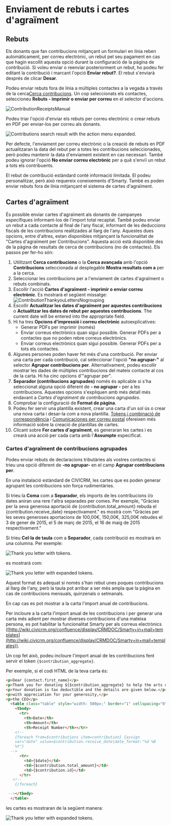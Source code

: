# Enviament de rebuts i cartes d'agraïment

## Rebuts

Els donants que fan contribucions mitjançant un formulari en línia reben
automàticament, per correu electrònic, un rebut pel seu pagament en cas 
que hagin escollit aquesta opció durant la configuració de la pàgina de
contribució. Si voleu enviar o reenviar posteriorment un rebut,
ho podeu fer editant la contribució i marcant l'opció **Enviar rebut?**. 
El rebut s'enviarà després de clicar **Desar**.

Podeu enviar rebuts fora de línia a múltiples contactes a la vegada 
a través de la cerca[Cerca contribucions](finding-and-viewing-contributions.md).
Un cop seleccionats els contactes, seleccioneu **Rebuts - imprimir o enviar per correu**
en el selector d'accions.

![ContributionReceiptsManual](../img/civicontribute-receipts-manual.png)

Podeu triar l'opció d'enviar els rebuts per correu electrònic o crear rebuts 
en PDF per enviar-los per correu als donants.

![Contributions search result with the action menu expanded.](../img/Print_contribution_receipt_options.png)

Per defecte, l'enviament per correu electrònic o la creació de rebuts
en PDF actualitzaran la data del rebut per a totes les contribucions
seleccionades, però podeu mantenir la data d'enviament existent en
cas necessari. També podeu ignorar l'opció **No enviar correu electrònic**
per a què s'enviï un rebut a tots els contribuents.

El rebut de contribució estàndard conté informació limitada. El podeu personalitzar,
però això requereix coneixements d'Smarty. També es poden enviar rebuts
fora de línia mitjançant el sistema de cartes d'agraïment.

## Cartes d'agraïment

És possible enviar cartes d'agraïment als donants de campanyes específiques
informant-los de l'import total recaptat. També podeu enviar un rebut
a cada contacte al final de l'any fiscal, informant de les deduccions
fiscals de les contribucions realitzades al llarg de l'any. Aquestes dues opcions,
entre d'altres, estan disponibles mitjançant la funcionalitat de "Cartes
d'agraïment per Contribucions". Aquesta acció està disponible des de
la pàgina de resultats de cerca de contribucions (no de contactes).
Els passos per fer-ho són:

1.  Utilitzant **Cerca contribucions** o la **Cerca avançada** amb l'opció
    **Contribucions** seleccionada al desplegable **Mostra resultats com a**
    per a la cerca. 
2.  Seleccionar les contribucions per a l'enviament de cartes d'agraïment
    o rebuts combinats. 
3.  Escollir l'acció **Cartes d'agraïment - imprimir o enviar correu electrònic**.
    Es mostrarà el següent missatge:
    ![ContributionThankyouLettersNogrouping](../img/civicontribute-thank-you-letters-no-grouping.png)
4.  Escollir **Actualitzar les dates d'agraïment per aquestes contribucions** o
    **Actualitzar les dates de rebut per aquestes contribucions**. The
    current date will be entered into the appropriate field.   
5.  Hi ha tres **Opcions d'impressió i correu electrònic** autoexplicatives:
    -   Generar PDFs per imprimir (només)
    -   Enviar correus electrònics quan sigui possible. Generar PDFs per a contactes
        que no poden rebre correus electrònics.
    -   Enviar correus electrònics quan sigui possible. Generar PDFs per a tots els contactes.
6.  Algunes persones poden haver fet més d'una contribució. Per enviar una carta
    per cada contribució, cal seleccionar l'opció **"no agrupar-"** al selector
    **Agrupar contribucions per**. Alternativament, podeu escollir mostrar les dades de 
    múltiples contribucions del mateix contacte al cos de la carta. Hi ha cinc
    opcions d'"agrupar per".
7.  **Separador (contribucions agrupades)** només és aplicable si s'ha seleccionat
    alguna opció diferent de **- no agrupar -** per a les contribucions. Aquestes opcions
    s'expliquen amb més detall més endavant a *Cartes d'agraïment de contribucions agrupades*.
8.  Comprobar  la configuració de **Format de pàgina**.
9.  Podeu fer servir una plantilla existent, crear una carta d'un sol ús o crear una nova carta
    i desar-la com a nova plantilla.
    [Tokens i combinació de correspondència](../common-workflows/tokens-and-mail-merge.md) i
    [Comunicaciones per correu postal](../common-workflows/postal-mail-communications.md)
    ofereixen més informació sobre la creació de plantillas de cartes.
10. Clicant sobre **Fer cartes d'agraïment**, es generaran les cartes i es crearà una
    acció per cada carta amb l'**Assumpte** especificat.

### Cartes d'agraïment de contribucions agrupades

Podeu enviar rebuts de declaracions tributàries als vostres contactes si trieu 
una opció diferent de **-no agrupar-** en el camp **Agrupar contribucions per**.

En una instalació estàndard de CIVICRM, les cartes que es poden generar agrupant 
les contribucions són força rudimentàries.

Si trieu la **Coma** com a **Separador**, els imports de les contribucions i/o
dates aniran una rere l'altra separades per comes. Per exemple, "Gràcies per la
seva generosa aportació de {contribution.total_amount} rebuda el {contribution.receive_date}
respectivament." es mostrà com "Gràcies per les seves generoses aportacions 
de 100,00€, 150,00€, 325,00€ rebudes el 3 de gener de 2015, el 5 de març de
2015, el 16 de maig de 2015 respectivament."

Si trieu **Cel·la de taula** com a **Separador**, cada contribució es mostrarà
en una columna. Per exemple:

![Thank you letter with tokens.](../img/thank_you_letters_as_table_template.png)

es mostrarà com:

![Thank you letter with expanded tokens.](../img/thank_you_letters_as_table_1.png)

Aquest format és adequat si només s'han rebut unes poques contribucions al 
llarg de l'any, però la taula pot arribar a ser més ampla que la pàgina en
cas de contribucions mensuals, quinzenals o setmanals.

En cap cas es pot mostrar a la carta l'import anual de contribucions.

Per incloure a la carta l'import anual de les contribucions i per generar una 
carta més adient per mostrar diverses contribucions d'una mateixa persona, es
pot habilitar la funcionalitat Smarty per als correus electrònics
([http://wiki.civicrm.org/confluence/display/CRMDOC/Smarty+in+mail+templates](http://wiki.civicrm.org/confluence/display/CRMDOC/Smarty+in+mail+templates)).

Un cop fet això, podeu incloure l'import anual de les contribucions
fent servir el token `{$contribution_aggregate}`.

Per exemple, si el codi HTML de la teva carta és:

```html
<p>Dear {contact.first_name}</p>
<p>Thank you for donating ${$contribution_aggregate} to help the arts during the 2014 financial year</p>
<p>Your donation is tax deductible and the details are given below.</p>
<p>with appreciation for your generosity,</p>
<p>the CEO</p>
  <table class="table" style="width: 500px;" border="1" cellspacing="0" cellpadding="2" align="left">
    <tbody>
      <tr>
        <th>Date</th>
        <th>Amount</th>
        <th>Receipt Number</th></tr>
    <!--
    {foreach from=$contributions item=contribution} {assign
    var="date" value=$contribution.receive_date|date_format:"%d %B
    %Y"}
  -->
      <tr>
        <td>{$date}</td>
        <td>{$contribution.total_amount}</td>
        <td>{$contribution.id}</td>
      </tr>
   <!--
    {/foreach}

 --></tbody>
  </table>
```
les cartes es mostraran de la següent manera:

![Thank you letter with expanded tokens.](../img/thank_you_letters_as_with_smarty_enabled_2.png)
